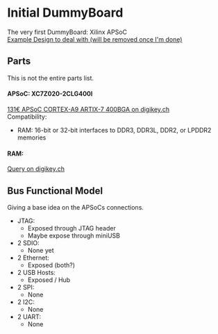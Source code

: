 # Initial DummyBoard
The very first DummyBoard: Xilinx APSoC   
[Example Design to deal with (will be removed once I'm done)](https://reference.digilentinc.com/_media/reference/programmable-logic/pynq-z1/pynq-z1_sch.pdf)

## Parts
This is not the entire parts list.
#### APSoC: XC7Z020-2CLG400I  
[131€  APSoC	CORTEX-A9 ARTIX-7 400BGA  on digikey.ch](https://www.digikey.ch/product-detail/de/xilinx-inc/XC7Z020-2CLG400I/122-1848-ND/3925761)   
Compatibility:  
- RAM:	16-bit or 32-bit interfaces to DDR3, DDR3L, DDR2, or LPDDR2 memories  
    
#### RAM:  
[Query on digikey.ch](https://www.digikey.ch/products/de/integrated-circuits-ics/memory/774?k=&pkeyword=&pv142=1617&pv142=1619&pv142=1623&pv142=1699&pv142=1701&FV=238055b%2C238055c%2C2380563%2C23805c0%2C23805d2%2C23805d3%2C23805d4%2C23805d5%2C2380612%2C2380638%2C2380651%2C2380652%2C2380653%2C2380656%2C2380657%2C2380658%2C2380659%2C2380677%2C2380686%2C23806a0%2C23806a1%2C23806a3%2C23806a4%2C23806a5%2C23806a7%2C23806b9%2C1f140000%2Cffe00306%2C2540056&mnonly=0&newproducts=0&ColumnSort=1000011&page=1&quantity=1&ptm=0&fid=0&pageSize=25)

## Bus Functional Model 
Giving a base idea on the APSoCs connections. 
- JTAG:
  - Exposed through JTAG header
  - Maybe expose through miniUSB
- 2 SDIO:
  - None yet
- 2 Ethernet:
  - Exposed (both?)
- 2 USB Hosts:
  - Exposed / Hub
- 2 SPI:
  - None
- 2 I2C:
  - None
- 2 UART:
  - None

